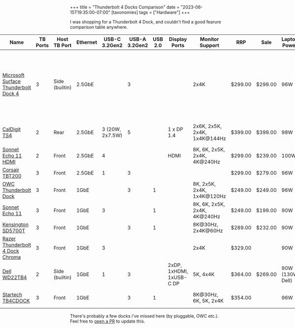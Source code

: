 +++
title = "Thunderbolt 4 Docks Comparison"
date = "2023-06-15T19:35:00-07:00"
[taxonomies]
tags = ["Hardware"]
+++

I was shopping for a Thunderbolt 4 Dock, and couldn't find a good fearure comparison table anywhere.

<!-- more -->

<div style="width:100vw;left:50%;right:50%;margin-left:-50vw;margin-right:-50vw;position:relative">

Name | TB Ports | Host TB Port | Ethernet | USB-C 3.2Gen2 | USB-A 3.2Gen2 | USB 2.0 | Display Ports | Monitor Support | RRP | Sale | Laptop Power | Audio | SD | Power Brick | Warranty | Notes
---|---|---|---|---|---|---|---|---|---|---|---|---|---|---|---|---
[Microsoft Surface Thunderbolt Dock 4](https://www.microsoft.com/en-us/d/surface-thunderbolt-4-dock/8x7cgh1n2tb2?activetab=pivot:overviewtab) | 3 | Side (builtin) | 2.5GbE |  | 3 |  |  | 2x4K | $299.00  | $299.00  | 96W | 3.5mm combo |  | 165W |  | Desk mountable, Unsure about monitor support (docs are ambiguous about daisy chaining)
[CalDigit TS4](https://www.caldigit.com/thunderbolt-station-4/) | 2 | Rear | 2.5GbE | 3 (20W, 2x7.5W) | 5 |  | 1 x DP 1.4 | 2x6K, 2x5K, 2x4K, 1x4K@144Hz | $399.00  | $399.00  | 98W | 3.5mm combo + in/out | SD UHS II, microSD UHS II | 230W | 2 Years |
[Sonnet Echo 11 HDMI](https://www.sonnettech.com/product/echo11-thunderbolt4-hdmi-dock/overview.html) | 2 | Front | 2.5GbE | 4 |  |  | HDMI | 8K, 6K, 2x5K, 2x4K, 4K@240Hz | $299.00  | $239.00  | 100W | 3.5mm combo | SD UHS II | 135W | 2 years | Free lifetime support
[Corsair TBT200](https://www.amazon.com/Corsair-TBT200-ThunderboltTM-Dock-Type/dp/B0BL8Z33VK/ref=sr_1_11?crid=2OW7NLJWQIBLK&keywords=thunderbolt+4+dock&qid=1686779997&sprefix=thunderbolt+4+dock%2Caps%2C150&sr=8-11&ufe=app_do%3Aamzn1.fos.c3015c4a-46bb-44b9-81a4-dc28e6d374b3) | 3 | Front | 2.5GbE | 1 | 3 |  |  |  | $299.00  | $279.00  | 96W | 3.5mm combo | SD UHS II |  |  |
[OWC Thunderbolt Dock](https://www.owc.com/solutions/thunderbolt-dock) | 3 | Front | 1GbE |  | 3 | 1 |  | 8K, 2x5K, 2x4K, 1x4K@120Hz | $249.00  | $249.00  | 96W | 3.5mm combo | Yes | 135W | 2 years |
[Sonnet Echo 11](https://www.sonnettech.com/product/echo11-thunderbolt4-dock/overview.html) | 3 | Front | 1GbE | 3 |  | 1 |  | 8K, 6K, 2x5K, 2x4K, 4K@240Hz | $249.00  | $199.00  | 90W | 3.5mm combo | SD UHS II | 135W | 2 years | Free lifetime support
[Kensington SD5700T](https://www.kensington.com/p/products/device-docking-connectivity-products/laptop-docks-usb-accessories/sd5700t-thunderbolt-4-dual-4k-docking-station-with-90w-pd/) | 3 | Front | 1GbE |  | 3 | 1 |  | 8K@30Hz, 2x4K@60Hz | $289.00  | $232.00  | 90W | 3.5mm combo | SD UHS II | ? | 3 years |
[Razer Thunderbolt 4 Dock Chroma](https://www.razer.com/gaming-pc-accessories/razer-thunderbolt-4-dock-chroma) | 3 | Front | 1GbE | 3 |  |  |  | 2x4K | $329.00  |  | 90W | 3.5mm combo | SD UHS II | 135W | 1 year | Mac 2x4K not specified
[Dell WD22TB4](https://www.dell.com/en-us/shop/dell-thunderbolt-dock-wd22tb4/apd/210-bdqh/pc-accessories) | 2 | Side (builtin) | 1GbE | 1 | 3 |  | 2xDP, 1xHDMI, 1xUSB-C DP | 5K, 4x4K | $364.00  | $269.00  | 90W (130W Dell) | None |  | ? | 3 years | Mac not specified
[Startech TB4CDOCK](https://www.startech.com/en-us/universal-laptop-docking-stations/tb4cdock) | 3 | Front | 1GbE |  | 3 | 1 |  | 8K@30Hz, 6K, 5K, 2x4K | $354.00  |  | 96W | 3.5mm combo | SD UHS II | 135W | 3 years | 8K Mac not specified

</div>

There's probably a few docks i've missed here (by pluggable, OWC etc.). Feel free to [open a
PR](https://github.com/joshka/joshka.github.io) to update this.
